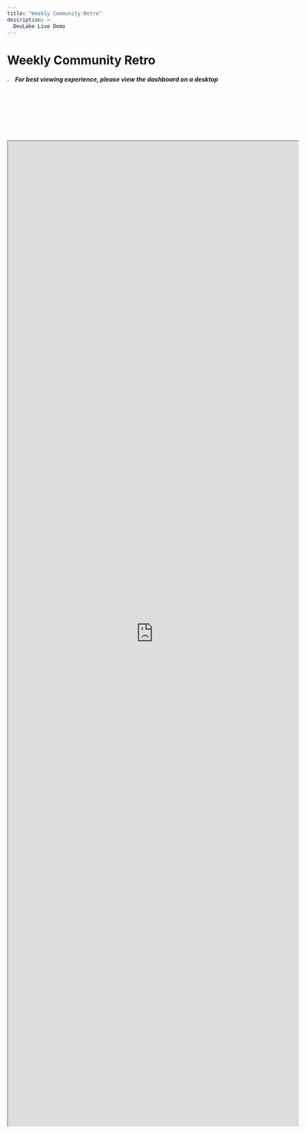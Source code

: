 ```yaml
---
title: "Weekly Community Retro"
description: >
  DevLake Live Demo
---
```


# Weekly Community Retro

<div className="info">
  <h5>
    <img
      src="https://user-images.githubusercontent.com/84442212/197146839-c2d116e6-e0b8-40a0-bb29-e51fb4805a81.png"
      alt=""
      width="3%"
    /> For best viewing experience, please view the dashboard on a desktop
  </h5>
</div>

<iframe src="https://grafana-lake.demo.devlake.io/grafana/d/VTr6Y_q7z/weekly-community-retro?orgId=1&from=now-6M&to=now" width="135%" height="2300px"></iframe>

